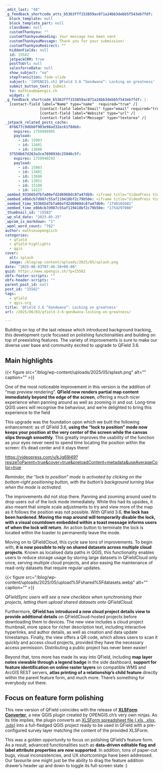 ```yaml
---
_edit_last: "48"
_g_feedback_shortcode_atts_b5363fff153859ac071a24bb3debb5f543eb7fdf:
  block_template: null
  block_template_part: null
  className: null
  customThankyou: ""
  customThankyouHeading: Your message has been sent
  customThankyouMessage: Thank you for your submission!
  customThankyouRedirect: ""
  hiddenFields: null
  id: 15582
  jetpackCRM: true
  postToUrl: null
  salesforceData: null
  show_subject: "no"
  stepTransition: fade-slide
  subject: '[OPENGIS.ch] QField 3.6 “Gondwana”: Locking on greatness'
  submit_button_text: Submit
  to: mathieu@opengis.ch
  widget: 0
_g_feedback_shortcode_b5363fff153859ac071a24bb3debb5f543eb7fdf: |-
  [contact-field label="Name" type="name"  required="true" /]
  				[contact-field label="Email" type="email" required="true" /]
  				[contact-field label="Website" type="url" /]
  				[contact-field label="Message" type="textarea" /]
_jetpack_related_posts_cache:
  8f6677c9d6b0f903e98ad32ec61f8deb:
    expires: 1759909485
    payload:
      - id: 15903
      - id: 13401
      - id: 13686
  37550b67d263a3ce789993dc25046c5f:
    expires: 1759940293
    payload:
      - id: 15903
      - id: 13401
      - id: 13686
      - id: 13951
      - id: 15180
      - id: 14227
_oembed_933665d7bfa86efd2d6960dc87a47db9: <iframe title="VideoPress Video Player" aria-label='VideoPress Video Player' width='750' height='336' src='https://videopress.com/embed/835FvGGZ?cover=1&amp;preloadContent=metadata&amp;useAverageColor=1&amp;hd=0' frameborder='0' allowfullscreen data-resize-to-parent="true" allow='clipboard-write'></iframe><script src='https://v0.wordpress.com/js/next/videopress-iframe.js?m=1739540970'></script>
_oembed_e8b6cb7d987c55af119418bf2c79b50e: <iframe title="VideoPress Video Player" aria-label='VideoPress Video Player' width='750' height='338' src='https://videopress.com/embed/kJg69l49?cover=1&amp;preloadContent=metadata&amp;useAverageColor=1&amp;hd=0' frameborder='0' allowfullscreen data-resize-to-parent="true" allow='clipboard-write'></iframe><script src='https://v0.wordpress.com/js/next/videopress-iframe.js?m=1739540970'></script>
_oembed_time_933665d7bfa86efd2d6960dc87a47db9: "1748165681"
_oembed_time_e8b6cb7d987c55af119418bf2c79b50e: "1754297088"
_thumbnail_id: "15583"
_wp_old_date: "2025-05-25"
_wpcom_is_markdown: "1"
_wpml_word_count: "782"
author: mathieuopengisch
categories:
  - qfield
  - qfield-highlights
  - qgis
cover:
  alt: splash
  image: /blog/wp-content/uploads/2025/05/splash.png
date: "2025-06-03T07:46:38+00:00"
guid: https://www.opengis.ch/?p=15582
obfx-footer-scripts: ""
obfx-header-scripts: ""
parent_post_id: null
post_id: "15582"
tags:
  - qfield
  - qgis.org
title: 'QField 3.6 “Gondwana”: Locking on greatness'
url: /2025/06/03/qfield-3-6-gondwana-locking-on-greatness/

---
```

Building on top of the last release which introduced background tracking, this development cycle focused on polishing functionalities and building on top of preexisting features. The variety of improvements is sure to make our diverse user base and community excited to upgrade to QField 3.6.

## Main highlights

{{< figure src="/blog/wp-content/uploads/2025/05/splash.png" alt="" caption="" >}}

One of the most noticeable improvement in this version is the addition of “map preview rendering”. **QField now renders partial map content immediately beyond the edge of the screen**, offering a much nicer experience when panning around as well as zooming in and out. Long-time QGIS users will recognise the behaviour, and we’re delighted to bring this experience to the field

This upgrade was the foundation upon which we built the following enhancement: as of QField 3.6, **using the “lock to position” mode now keeps your position at the very center of the screen while the canvas slips through smoothly**. This greatly improves the usability of the function as your eyes never need to spend time locating the position within the screen: it’s dead center and it stays there!

https://videopress.com/v/kJg69l49?resizeToParent=true&cover=true&preloadContent=metadata&useAverageColor=true

_Reminder, the “lock to position” mode is activated by clicking on the bottom-right positioning button, with the button’s background turning blue when the mode is activated._

The improvements did not stop there. Panning and zooming around used to drop users out of the lock mode immediately. While this had its upsides, it also meant that simple scale adjustments to try and view more of the map as it follows the position was not possible. With QField 3.6, **the lock has been hardened. Moving the map around will temporarily disable the lock, with a visual countdown embedded within a toast message informs users of when the lock will return**. An action button to terminate the lock is located within the toaster to permanently leave the mode.

Moving on to QFieldCloud, this cycle saw tons of improvements. To begin with, **it is now possible to rely on shared datasets across multiple cloud projects**. Known as localised data paths in QGIS, this functionality enables users to reduce storage usage by storing large datasets in QFieldCloud only once, serving multiple cloud projects, and also easing the maintenance of read-only datasets that require regular updates.

{{< figure src="/blog/wp-content/uploads/2025/05/upload%5Fshared%5Fdatasets.webp" alt="" caption="" >}}

_QFieldSync users will see a new checkbox when synchronising their projects, letting them upload shared datasets onto QFieldCloud._

Furthermore, **QField has** **introduced a new cloud project details view to provide additional details** on QFieldCloud-hosted projects before downloading them to devices. The new view includes a cloud project thumbnail, more space for richer description text, including interactive hyperlinks, and author details, as well as creation and data update timestamps. Finally, the view offers a QR code, which allows users to scan it quickly and access cloud projects, provided they have the necessary access permission. Distributing a public project has never been easier!

Beyond that, tons more has made its way into QField, including **map layer notes viewable through a legend badge** in the side dashboard, **support for feature identification on online raster layers** on compatible WMS and ArcGIS REST servers, **atlas printing of a relationship’s child feature** directly within the parent feature form, and much more. There’s something for everybody out there.

## Focus on feature form polishing

This new version of QField coincides with the release of **[XLSForm Converter](/2025/06/02/xlsform-converter-unlock-a-world-of-surveys-with-our-brand-new-qgis-plugin/)**, a new QGIS plugin created by OPENGIS.ch’s very own ninjas. As its title implies, the plugin converts an [XLSForm spreadsheet file (.xls, .xlsx, .ods)](https://xlsform.org/en/) into a full-fledged QGIS project ready to be used in QField with a pre-configured survey layer matching the content of the provided XLSForm.

This was a golden opportunity to focus on polishing QField’s feature form. As a result, advanced functionalities such as **data-driven editable flag and label attribute properties are now supported**. In addition, tons of paper-cut bugs, visual inconsistencies, and UX shortcomings have been addressed. Our favourite one might just be the ability to drag the feature addition drawer’s header up and down to toggle its full-screen state :)

